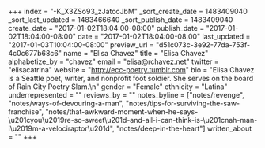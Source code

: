 +++
index = "-K_X3ZSo93_zJatocJbM"
_sort_create_date = 1483409040
_sort_last_updated = 1483466640
_sort_publish_date = 1483409040
create_date = "2017-01-02T18:04:00-08:00"
publish_date = "2017-01-02T18:04:00-08:00"
date = "2017-01-02T18:04:00-08:00"
last_updated = "2017-01-03T10:04:00-08:00"
preview_url = "d51c073c-3e92-77da-753f-4c0c677b68c6"
name = "Elisa Chavez"
title = "Elisa Chavez"
alphabetize_by = "chavez"
email = "elisa@rchavez.net"
twitter = "elisacatrina"
website = "http://ecc-poetry.tumblr.com"
bio = "Elisa Chavez is a Seattle poet, writer, and nonprofit foot soldier. She serves on the board of Rain City Poetry Slam.\n"
gender = "Female"
ethnicity = "Latina"
underrepresented = ""
reviews_by = ""
notes_byline = ["notes/revenge", "notes/ways-of-devouring-a-man", "notes/tips-for-surviving-the-saw-franchise", "notes/that-awkward-moment-when-he-says-\u201cyou\u2019re-so-sweet\u201d-and-all-i-can-think-is-\u201cnah-man-i\u2019m-a-velociraptor\u201d", "notes/deep-in-the-heart"]
written_about = ""
+++

